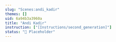```yaml
---
slug: "Scenes:andi_kadir"
themes: []
uid: 6a94b3a3960a
title: "Andi Kadir"
instruction: ["[Instructions/second_generation]"]
status: "🔳 Placeholder"
---
```

